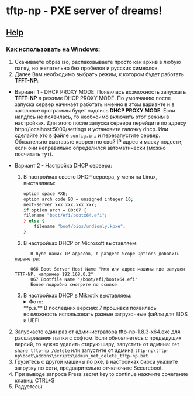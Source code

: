 # tftp-np - PXE server of dreams!  
## [Help](./docs/index.md)
 
### Как использовать на Windows:

1. Скачиваете образ iso, распаковываете просто как архив в любую папку, но желательно без пробелов и русских символов.
2. Далее Вам необходимо выбрать режим, к котором будет работать **TFFT-NP**:
* Вариант 1 - DHCP PROXY MODE:
Появилась возможность запускать **TFFT-NP** в режиме DHCP PROXY MODE. По умолчанию после запуска сервер начинает работать именно в этом варианте и в заголовке программы будет надпись **DHCP PROXY MODE**. Если напдпсь не появилась, то необхоимо включить этот режим в настройках. Для этого после запуска сервера перейдите по адресу http://localhost:5000/settings и установите галочку dhcp. Или сделайте это в файле `config.ini` и перезапустите сервер. Обязательно выставьте корректно свой IP адрес и маску подсети, если они неправильно определился автоматически (можно посчитать тут).
* Вариант 2 - Настройка DHCP сервера:  
	1. В настройках своего DHCP сервера, у меня на Linux, выставляем:
     	```bash
		option space PXE;
		option arch code 93 = unsigned integer 16;
		next-server xxx.xxx.xxx.xxx;
		if option arch = 00:07 {
		filename "boot/efi/bootx64.efi";
		} else {
			filename "boot/bios/undionly.kpxe";
		}
		```
	
	2. В настройках DHCP от Microsoft выставляем:
  ```
		В пуле ваших IP адресов, в разделе Scope Options добавить параметры:

	    066 Boot Server Host Name "Имя или адрес машины где запущен TFTP-NP, например 192.168.0.2"
	    067 Bootfile Name "/boot/efi/bootx64.efi"
	    Более подробно смотрите по ссылке
  ```

  3. В настройках DHCP в Mikrotik выставляем:
      <details>
      <summary>Фото:</summary>
      <img src="https://github.com/leruetkins/tftp-np-light/assets/15270519/026734c3-4a92-453a-ae2d-2c2d8b046961">
      </details>
     **p.s.** В последних версиях 7 прошивки появилась возможность использовать разные загрузочные файлы для BIOS и UEFI.

2. Запускаете один раз от администратора tftp-np-1.8.3-x64.exe для расшаривания папки с софтом. Если обновляетесь с предыдущих версий, то нужно удалить старую шару, запустить от админа: `net share tftp-np /delete` или запустите от админа `tftp-np\tftp-np\boot\addons\scripts\admin_net_delete_tftp-np.bat`
3. Грузитесь с другой машины по pxe, в настройках биоса укажите загрузку по сети, предварительно отчключите Secureboot.
4. При выводе запроса Press secret key to continue нажмите сочетание клавиш CTRL+S
5. Радуетесь)

